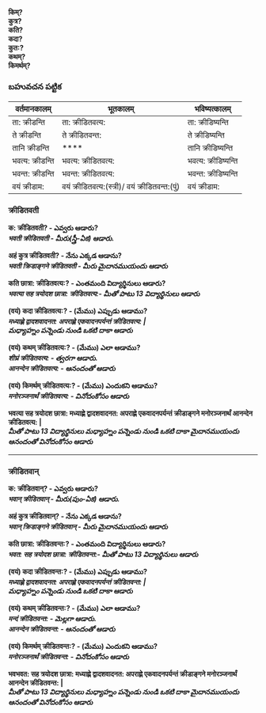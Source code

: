 **किम्?  
कुत्र?  
कति?  
कदा?  
कुत:?  
कथम्?  
किमर्थम्?** 

### బహువచన పట్టిక 

| वर्तमानकालम् | भूतकालम् | भविष्यत्कालम् |
|------------|---------|------------|
| ता: क्रीडन्ति | ता: क्रीडितवत्य: | ता: क्रीडिष्यन्ति |
| ते क्रीडन्ति | ते क्रीडितवन्त:  | ते क्रीडिष्यन्ति |
| तानि क्रीडन्ति | **** | तानि क्रीडिष्यन्ति |
| भवत्य: क्रीडन्ति | भवत्य: क्रीडितवत्य: | भवत्य: क्रीडिष्यन्ति |
| भवन्त: क्रीडन्ति | भवन्त: क्रीडितवत्य: | भवन्त: क्रीडिष्यन्ति |
| वयं क्रीडाम: | वयं क्रीडितवत्य:(स्त्री)/ वयं क्रीडितवन्त:(पुं) | वयं क्रीडाम: |


### क्रीडितवती 
**क: क्रीडितवती? - ఎవ్వరు ఆడారు?  
*भवती क्रीडितवती - మీరు(స్త్రీ-ఏక) ఆడారు.***  

**अहं कुत्र क्रीडितवती? - నేను ఎక్కడ ఆడాను?  
*भवती क्रिडाङ्गने क्रीडितवती - మీరు మైదానముయందు ఆడారు***  

**कति छात्रा: क्रीडितवत्य:? - ఎంతమంది విద్యార్థినులు ఆడారు?  
*भवत्या सह त्रयोदश छात्रा: क्रीडितवत्य:- మీతో పాటు 13 విద్యార్థినులు ఆడారు***  

**(वयं) कदा क्रीडितवत्य:? - (మేము) ఎప్పుడు ఆడాము?  
*मध्याह्णे द्वादशवादनत: अपराह्णे एकवादनपर्यन्तं क्रीडितवत्य: |  
మధ్యాహ్నం పన్నెండు నుండి ఒకటి దాకా ఆడారు***  

**(वयं) कथम् क्रीडितवत्य:? - (మేము) ఎలా ఆడాము?  
*शीघ्रं क्रीडितवत्य: - త్వరగా ఆడారు.  
आनन्देन क्रीडितवत्य: - ఆనందంతో ఆడారు***  

**(वयं) किमर्थम् क्रीडितवत्य:? -  (మేము) ఎందుకని ఆడాము?  
*मनोरञ्जनार्थं क्रीडितवत्य: - వినోదంకోసం ఆడారు***  

**भवत्या सह त्रयोदश छात्रा: मध्याह्णे द्वादशवादनत: अपराह्णे एकवादनपर्यन्तं क्रीडाङ्गने मनोरञ्जनार्थं आनन्देन क्रीडितवत्य: |  
*మీతో పాటు 13 విద్యార్థినులు మధ్యాహ్నం పన్నెండు నుండి ఒకటి దాకా మైదానముయందు
 ఆనందంతో వినోదంకోసం ఆడారు***  

**************************
### क्रीडितवान्

**क: क्रीडितवान्? - ఎవ్వరు ఆడారు?  
*भवान् क्रीडितवान् - మీరు(పుం-ఏక) ఆడారు.***  

**अहं कुत्र क्रीडितवान्? - నేను ఎక్కడ ఆడాను?  
*भवान् क्रिडाङ्गने क्रीडितवान् - మీరు మైదానముయందు ఆడారు***  

**कति छात्रा: क्रीडितवन्त:? - ఎంతమంది విద్యార్థినులు ఆడారు?  
*भवत: सह त्रयोदश छात्रा: क्रीडितवन्त:- మీతో పాటు 13 విద్యార్థినులు ఆడారు***  

**(वयं) कदा क्रीडितवन्त:? - (మేము) ఎప్పుడు ఆడాము?  
*मध्याह्णे द्वादशवादनत: अपराह्णे एकवादनपर्यन्तं क्रीडितवन्त: |  
మధ్యాహ్నం పన్నెండు నుండి ఒకటి దాకా ఆడారు***  

**(वयं) कथम् क्रीडितवन्त:? - (మేము) ఎలా ఆడాము?  
*मन्दं क्रीडितवन्त: - మెల్లగా ఆడారు.  
आनन्देन क्रीडितवन्त: - ఆనందంతో ఆడారు***  

**(वयं) किमर्थम् क्रीडितवन्त:? -  (మేము) ఎందుకని ఆడాము?  
*मनोरञ्जनार्थं क्रीडितवन्त: - వినోదంకోసం ఆడారు***  

**भवभवत: सह त्रयोदश छात्रा: मध्याह्णे द्वादशवादनत: अपराह्णे एकवादनपर्यन्तं क्रीडाङ्गने मनोरञ्जनार्थं आनन्देन क्रीडितवन्त: |  
*మీతో పాటు 13 విద్యార్థినులు మధ్యాహ్నం పన్నెండు నుండి ఒకటి దాకా మైదానముయందు
 ఆనందంతో వినోదంకోసం ఆడారు*** 

